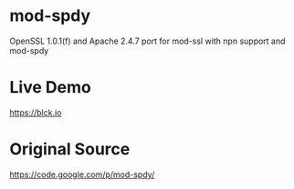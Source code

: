 mod-spdy
========

OpenSSL 1.0.1(f) and Apache 2.4.7 port for mod-ssl with npn support and mod-spdy

Live Demo
=========

https://blck.io

Original Source
===============

https://code.google.com/p/mod-spdy/
